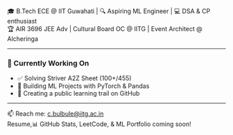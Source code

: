 
🎓 B.Tech ECE @ IIT Guwahati | 🔍 Aspiring ML Engineer | 💻 DSA & CP enthusiast  
🏆 AIR 3696 JEE Adv | Cultural Board OC @ IITG | Event Architect @ Alcheringa

---

### 🚀 Currently Working On
- ✅ Solving Striver A2Z Sheet (100+/455)
- 🤖 Building ML Projects with PyTorch & Pandas
- 📂 Creating a public learning trail on GitHub

---

📫 Reach me: [c.bulbule@iitg.ac.in](mailto:c.bulbule@iitg.ac.in)  
Resume,📊 GitHub Stats, LeetCode, & ML Portfolio coming soon!
